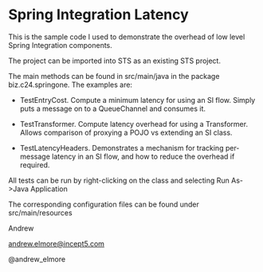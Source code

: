 Spring Integration Latency
==========================

This is the sample code I used to demonstrate the overhead of low level Spring Integration components.

The project can be imported into STS as an existing STS project.

The main methods can be found in src/main/java in the package biz.c24.springone. The examples are:

* TestEntryCost. Compute a minimum latency for using an SI flow. Simply puts a message on to a QueueChannel and consumes it.

* TestTransformer. Compute latency overhead for using a Transformer. Allows comparison of proxying a POJO vs extending an SI class.

* TestLatencyHeaders. Demonstrates a mechanism for tracking per-message latency in an SI flow, and how to reduce the overhead if required.


All tests can be run by right-clicking on the class and selecting Run As->Java Application

The corresponding configuration files can be found under src/main/resources


Andrew

andrew.elmore@incept5.com

@andrew_elmore

